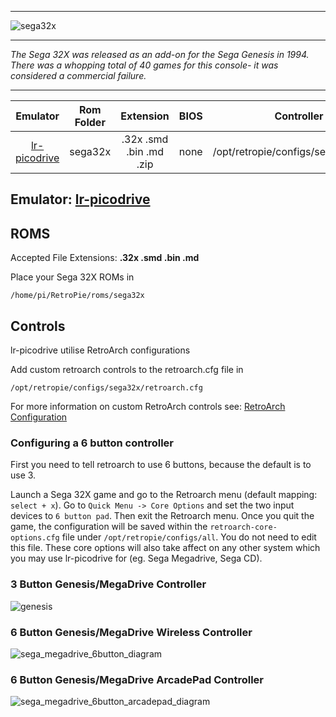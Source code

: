 ***
![sega32x](https://cloud.githubusercontent.com/assets/10035308/12212917/3dc2888e-b62d-11e5-8b2c-294b533f838b.png)
***
_The Sega 32X was released as an add-on for the Sega Genesis in 1994. There was a whopping total of 40 games for this console- it was considered a commercial failure._

***

| Emulator | Rom Folder | Extension | BIOS |  Controller Config |
| :---: | :---: | :---: | :---: | :---: |
| [lr-picodrive](https://github.com/libretro/picodrive) | sega32x  | .32x .smd .bin .md .zip| none | /opt/retropie/configs/sega32x/retroarch.cfg |

## Emulator: [lr-picodrive](https://github.com/libretro/picodrive)

## ROMS

Accepted File Extensions: **.32x .smd .bin .md**

Place your Sega 32X ROMs in
```
/home/pi/RetroPie/roms/sega32x
```
## Controls

lr-picodrive utilise RetroArch configurations

Add custom retroarch controls to the retroarch.cfg file in

```
/opt/retropie/configs/sega32x/retroarch.cfg
```
For more information on custom RetroArch controls see: [RetroArch Configuration](https://github.com/petrockblog/RetroPie-Setup/wiki/RetroArch-Configuration)

### Configuring a 6 button controller

First you need to tell retroarch to use 6 buttons, because the default is to use 3.

Launch a Sega 32X game and go to the Retroarch menu (default mapping: `select + x`). Go to `Quick Menu -> Core Options` and set the two input devices to `6 button pad`. Then exit the Retroarch menu. Once you quit the game, the configuration will be saved within the `retroarch-core-options.cfg` file under `/opt/retropie/configs/all`. You do not need to edit this file. These core options will also take affect on any other system which you may use lr-picodrive for (eg. Sega Megadrive, Sega CD).

### 3 Button Genesis/MegaDrive Controller

![genesis](https://cloud.githubusercontent.com/assets/10035308/7336303/aec335e0-ebb4-11e4-93b3-26037dd26ffb.png)

### 6 Button Genesis/MegaDrive Wireless Controller

![sega_megadrive_6button_diagram](https://cloud.githubusercontent.com/assets/10035308/16599642/7f43e53a-42c0-11e6-9152-c33099878ccc.png)

### 6 Button Genesis/MegaDrive ArcadePad Controller

![sega_megadrive_6button_arcadepad_diagram](https://cloud.githubusercontent.com/assets/10035308/16599641/7f43ae62-42c0-11e6-924a-50ca4e44f401.png)